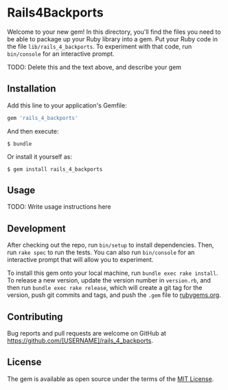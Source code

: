 # Rails4Backports

Welcome to your new gem! In this directory, you'll find the files you need to be able to package up your Ruby library into a gem. Put your Ruby code in the file `lib/rails_4_backports`. To experiment with that code, run `bin/console` for an interactive prompt.

TODO: Delete this and the text above, and describe your gem

## Installation

Add this line to your application's Gemfile:

```ruby
gem 'rails_4_backports'
```

And then execute:

    $ bundle

Or install it yourself as:

    $ gem install rails_4_backports

## Usage

TODO: Write usage instructions here

## Development

After checking out the repo, run `bin/setup` to install dependencies. Then, run `rake spec` to run the tests. You can also run `bin/console` for an interactive prompt that will allow you to experiment.

To install this gem onto your local machine, run `bundle exec rake install`. To release a new version, update the version number in `version.rb`, and then run `bundle exec rake release`, which will create a git tag for the version, push git commits and tags, and push the `.gem` file to [rubygems.org](https://rubygems.org).

## Contributing

Bug reports and pull requests are welcome on GitHub at https://github.com/[USERNAME]/rails_4_backports.


## License

The gem is available as open source under the terms of the [MIT License](http://opensource.org/licenses/MIT).

